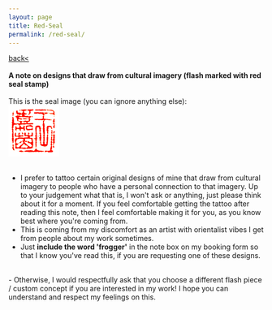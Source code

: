 ```yaml
---
layout: page
title: Red-Seal
permalink: /red-seal/
---
```

<a href="/">back< </a>  
<br>
**A note on designs that draw from cultural imagery (flash marked with red seal stamp)**  
<br>
This is the seal image (you can ignore anything else):  
![red-seal](/images/red-seal.png)  
<br>
- I prefer to tattoo certain original designs of mine that draw from cultural imagery to people who have a personal connection to that imagery. Up to your judgement what that is, I won't ask or anything, just please think about it for a moment. If you feel comfortable getting the tattoo after reading this note, then I feel comfortable making it for you, as you know best where you're coming from.  
- This is coming from my discomfort as an artist with orientalist vibes I get from people about my work sometimes.   
- Just **include the word 'frogger'** in the note box on my booking form so that I know you've read this, if you are requesting one of these designs.  
<br>
- Otherwise, I would respectfully ask that you choose a different flash piece / custom concept if you are interested in my work! I hope you can understand and respect my feelings on this.  